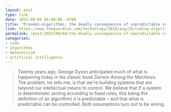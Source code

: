 ```yaml
---
layout: post
type: link
date: 2023-09-04 06:00:00 -0700
title: "Franken-algorithms: the deadly consequences of unpredictable code"
link: https://www.theguardian.com/technology/2018/aug/29/coding-algorithms-frankenalgos-program-danger
permalink: /post/2023/09/04/the-deadly-consequences-of-unpredictable-code
categories: 
- code
- algorithms
- determinism
- artificial intelligence
---
```

<blockquote>Twenty years ago, George Dyson anticipated much of what is happening today in his classic book <i>Darwin Among the Machines</i>. The problem, he tells me, is that we're building systems that are beyond our intellectual means to control. We believe that if a system is deterministic (acting according to fixed rules, this being the definition of an algorithm) it is predictable – and that what is predictable can be controlled. Both assumptions turn out to be wrong.</blockquote>
